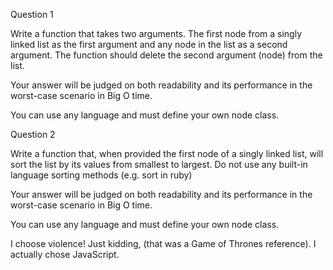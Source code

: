 Question 1

Write a function that takes two arguments. The first node from a singly linked list as the first argument and any node in the list as a second argument. The function should delete the second argument (node) from the list.

Your answer will be judged on both readability and its performance in the worst-case scenario in Big O time.

You can use any language and must define your own node class.

Question 2

Write a function that, when provided the first node of a singly linked list, will sort the list by its values from smallest to largest. Do not use any built-in language sorting methods (e.g. sort in ruby)

Your answer will be judged on both readability and its performance in the worst-case scenario in Big O time.

You can use any language and must define your own node class.

I choose violence! Just kidding, (that was a Game of Thrones reference). I actually chose JavaScript.
